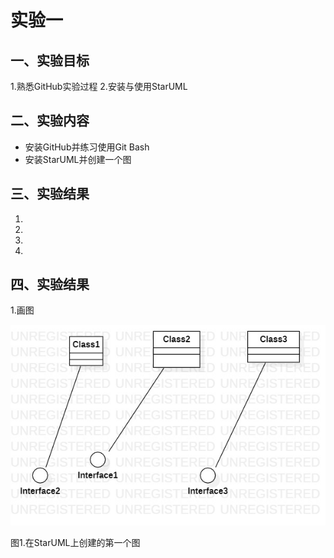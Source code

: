 # 实验一    

## 一、实验目标

1.熟悉GitHub实验过程
2.安装与使用StarUML

## 二、实验内容

- 安装GitHub并练习使用Git Bash
- 安装StarUML并创建一个图

## 三、实验结果

1.
2.
3.
4.

 ## 四、实验结果

 1.画图

![第一个UML图](./model1.jpg)

图1.在StarUML上创建的第一个图
